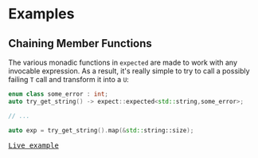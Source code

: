 # Examples

## Chaining Member Functions

The various monadic functions in `expected` are made to work with any invocable
expression. As a result, it's really simple to try to call
a possibly failing `T` call and transform it into a `U`:

```cpp
enum class some_error : int;
auto try_get_string() -> expect::expected<std::string,some_error>;

// ...

auto exp = try_get_string().map(&std::string::size);
```

[<kbd>Live example</kbd>](https://gcc.godbolt.org/z/onen18)
